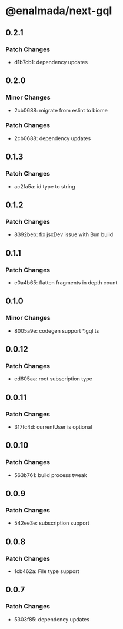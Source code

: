 # @enalmada/next-gql

## 0.2.1

### Patch Changes

- d1b7cb1: dependency updates

## 0.2.0

### Minor Changes

- 2cb0688: migrate from eslint to biome

### Patch Changes

- 2cb0688: dependency updates

## 0.1.3

### Patch Changes

- ac2fa5a: id type to string

## 0.1.2

### Patch Changes

- 8392beb: fix jsxDev issue with Bun build

## 0.1.1

### Patch Changes

- e0a4b65: flatten fragments in depth count

## 0.1.0

### Minor Changes

- 8005a9e: codegen support \*.gql.ts

## 0.0.12

### Patch Changes

- ed605aa: root subscription type

## 0.0.11

### Patch Changes

- 317fc4d: currentUser is optional

## 0.0.10

### Patch Changes

- 563b761: build process tweak

## 0.0.9

### Patch Changes

- 542ee3e: subscription support

## 0.0.8

### Patch Changes

- 1cb462a: File type support

## 0.0.7

### Patch Changes

- 5303f85: dependency updates
